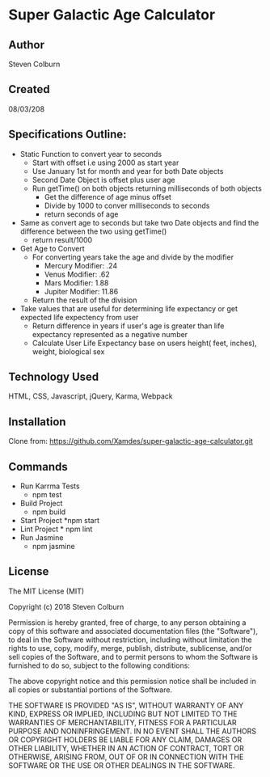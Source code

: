 # Super Galactic Age Calculator

## Author

Steven Colburn

## Created

08/03/208

## Specifications Outline:

  * Static Function to convert year to seconds
    * Start with offset i.e using 2000 as start year
    * Use January 1st for month and year for both Date objects
    * Second Date Object is offset plus user age
    * Run getTime() on both objects returning milliseconds of both objects
      * Get the difference of age minus offset
      * Divide by 1000 to conver milliseconds to seconds
      * return seconds of age
  * Same as convert age to seconds but take two Date objects and find the difference between the two using getTime()
    * return result/1000
  * Get Age to Convert
    * For converting years take the age and divide by the modifier
      * Mercury Modifier: .24
      * Venus Modifier: .62
      * Mars Modifier: 1.88
      * Jupiter Modifier: 11.86
    * Return the result of the division
  * Take values that are useful for determining life expectancy or get expected life expectency from user
    * Return difference in years if user's age is greater than life expectancy represented as a negative number
    * Calculate User Life Expectancy base on users height( feet, inches), weight, biological sex

## Technology Used

HTML, CSS, Javascript, jQuery, Karma, Webpack

## Installation
Clone from:
https://github.com/Xamdes/super-galactic-age-calculator.git

## Commands

  * Run Karrma Tests
    * npm test
  * Build Project
    * npm build
  * Start Project
    *npm start
   * Lint Project
    * npm lint
  * Run Jasmine
    * npm jasmine

## License

The MIT License (MIT)

Copyright (c) 2018 Steven Colburn

Permission is hereby granted, free of charge, to any person obtaining a copy of this software and associated documentation files (the "Software"), to deal in the Software without restriction, including without limitation the rights to use, copy, modify, merge, publish, distribute, sublicense, and/or sell copies of the Software, and to permit persons to whom the Software is furnished to do so, subject to the following conditions:

The above copyright notice and this permission notice shall be included in all copies or substantial portions of the Software.

THE SOFTWARE IS PROVIDED "AS IS", WITHOUT WARRANTY OF ANY KIND, EXPRESS OR IMPLIED, INCLUDING BUT NOT LIMITED TO THE WARRANTIES OF MERCHANTABILITY, FITNESS FOR A PARTICULAR PURPOSE AND NONINFRINGEMENT. IN NO EVENT SHALL THE AUTHORS OR COPYRIGHT HOLDERS BE LIABLE FOR ANY CLAIM, DAMAGES OR OTHER LIABILITY, WHETHER IN AN ACTION OF CONTRACT, TORT OR OTHERWISE, ARISING FROM, OUT OF OR IN CONNECTION WITH THE SOFTWARE OR THE USE OR OTHER DEALINGS IN THE SOFTWARE.